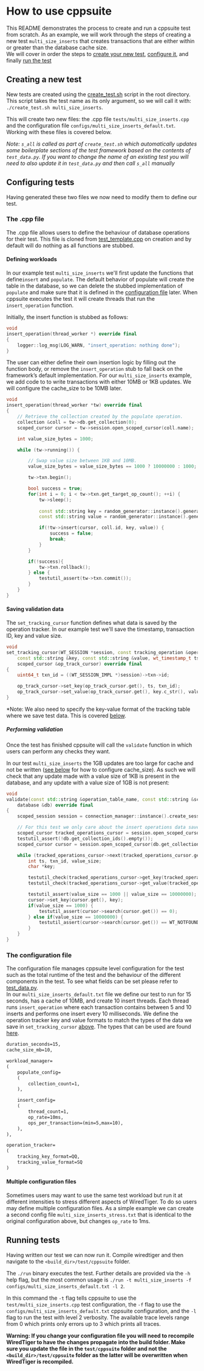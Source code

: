 # How to use cppsuite
This README demonstrates the process to create and run a cppsuite test from scratch. As an example, we will work through the steps of creating a new test `multi_size_inserts` that creates transactions that are either within or greater than the database cache size.  
We will cover in order the steps to [create your new test](#creating-a-new-test), [configure it](#configuring-tests), and finally [run the test](#running-tests)

## Creating a new test
New tests are created using the [create_test.sh](./create_test.sh) script in the root directory. This script takes the test name as its only argument, so we will call it with:  
`./create_test.sh multi_size_inserts`.  

This will create two new files: the .cpp file `tests/multi_size_inserts.cpp` and the configuration file `configs/multi_size_inserts_default.txt`. Working with these files is covered below.  

*Note: `s_all` is called as part of `create_test.sh` which automatically updates some boilerplate sections of the test framework based on the contents of `test_data.py`. If you want to change the name of an existing test you will need to also update it in `test_data.py` and then call `s_all` manually*

## Configuring tests
Having generated these two files we now need to modify them to define our test.

### The .cpp file

The .cpp file allows users to define the behaviour of database operations for their test. This file is cloned from [test_template.cpp](tests/test_template.cpp) on creation and by default will do nothing as all functions are stubbed.

#### Defining workloads
In our example test `multi_size_inserts` we'll first update the functions that define`insert` and `populate`.
The default behavior of populate will create the table in the database, so we can delete the stubbed implementation of `populate` and make sure that it is defined in the [configuration file](#the-configuration-file) later.
When cppsuite executes the test it will create threads that run the `insert_operation` function.  

Initially, the insert function is stubbed as follows:
```cpp
void
insert_operation(thread_worker *) override final
{
    logger::log_msg(LOG_WARN, "insert_operation: nothing done");
}
```
The user can either define their own insertion logic by filling out the function body, or remove the `insert_operation` stub to fall back on the framework’s default implementation.
For our `multi_size_inserts` example, we add code to to write transactions with either 10MB or 1KB updates. We will configure the cache_size to be 10MB later.

```cpp
void
insert_operation(thread_worker *tw) override final
{
    // Retrieve the collection created by the populate operation.
    collection &coll = tw->db.get_collection(0);
    scoped_cursor cursor = tw->session.open_scoped_cursor(coll.name);

    int value_size_bytes = 1000;

    while (tw->running()) {

        // Swap value size between 1KB and 10MB.
        value_size_bytes = value_size_bytes == 1000 ? 10000000 : 1000;

        tw->txn.begin();

        bool success = true;
        for(int i = 0; i < tw->txn.get_target_op_count(); ++i) {
            tw->sleep();
    
            const std::string key = random_generator::instance().generate_pseudo_random_string(tw->key_size);
            const std::string value = random_generator::instance().generate_pseudo_random_string(value_size_bytes);

            if(!tw->insert(cursor, coll.id, key, value)) {
                success = false;
                break;
            }
        }

        if(!success){
            tw->txn.rollback();
        } else {
            testutil_assert(tw->txn.commit());
        }
    }
}
```


#### Saving validation data
The `set_tracking_cursor` function defines what data is saved by the operation tracker. 
In our example test we'll save the timestamp, transaction ID, key and value size.

```cpp
void
set_tracking_cursor(WT_SESSION *session, const tracking_operation &operation, const uint64_t &collection_id,
    const std::string &key, const std::string &value, wt_timestamp_t ts,
    scoped_cursor &op_track_cursor) override final
{
    uint64_t txn_id = ((WT_SESSION_IMPL *)session)->txn->id;

    op_track_cursor->set_key(op_track_cursor.get(), ts, txn_id);
    op_track_cursor->set_value(op_track_cursor.get(), key.c_str(), value.size());
}
```
*Note: We also need to specify the key-value format of the tracking table where we save test data. This is covered [below](#the-configuration-file).

##### Performing validation
Once the test has finished cppsuite will call the `validate` function in which users can perform any checks they want. 

In our test `multi_size_inserts` the 1GB updates are too large for cache and not be written ([see below](#the-configuration-file) for how to configure cache_size). As such we will check that any update made with a value size of 1KB is present in the database, and any update with a value size of 1GB is not present:

```cpp
void
validate(const std::string &operation_table_name, const std::string &schema_table_name,
    database &db) override final
{
    scoped_session session = connection_manager::instance().create_session();

    // For this test we only care about the insert operations data saved by the operation tracker.
    scoped_cursor tracked_operations_cursor = session.open_scoped_cursor(operation_table_name);
    testutil_assert(!db.get_collection_ids().empty());
    scoped_cursor cursor = session.open_scoped_cursor(db.get_collection(0).name);

    while (tracked_operations_cursor->next(tracked_operations_cursor.get()) == 0) {
        int ts, txn_id, value_size;
        char *key;

        testutil_check(tracked_operations_cursor->get_key(tracked_operations_cursor.get(), &ts, &txn_id));
        testutil_check(tracked_operations_cursor->get_value(tracked_operations_cursor.get(), &key, &value_size));

        testutil_assert(value_size == 1000 || value_size == 10000000);
        cursor->set_key(cursor.get(), key);
        if(value_size == 1000) {
            testutil_assert(cursor->search(cursor.get()) == 0);
        } else if(value_size == 10000000) {
            testutil_assert(cursor->search(cursor.get()) == WT_NOTFOUND);
        }
    }
}
```

### The configuration file

The configuration file manages cppsuite level configuration for the test such as the total runtime of the test and the behaviour of the different components in the test. To see what fields can be set please refer to [test_data.py](../../dist/test_data.py).  
In our `multi_size_inserts_default.txt` file we define our test to run for 15 seconds, has a cache of 10MB, and create 10 insert threads. Each thread runs `insert_operation` where each transaction contains between 5 and 10 inserts and performs one insert every 10 milliseconds.
We define the operation tracker key and value formats to match the types of the data we save in `set_tracking_cursor` [above](#saving-validation-data). The types that can be used are found [here](https://source.wiredtiger.com/develop/schema.html#schema_format_types).

```txt
duration_seconds=15,
cache_size_mb=10,

workload_manager=
(
    populate_config=
    (
        collection_count=1,
    ),

    insert_config=
    (
        thread_count=1,
        op_rate=10ms,
        ops_per_transaction=(min=5,max=10),
    ),
),

operation_tracker=
(
    tracking_key_format=QQ,
    tracking_value_format=SQ
)
```

#### Multiple configuration files
Sometimes users may want to use the same test workload but run it at different intensities to stress different aspects of WiredTiger. To do so users may define multiple configuration files. As a simple example we can create a second config file `multi_size_inserts_stress.txt` that is identical to the original configuration above, but changes `op_rate` to 1ms.


## Running tests
Having written our test we can now run it. Compile wiredtiger and then navigate to the `<build_dir>/test/cppsuite` folder.  

The `./run` binary executes the test. Further details are provided via the `-h` help flag, but the most common usage is 
`./run -t multi_size_inserts -f configs/multi_size_inserts_default.txt -l 2`.  

In this command the `-t` flag tells cppsuite to use the `test/multi_size_inserts.cpp` test configuration, the `-f` flag to use the `configs/multi_size_inserts_default.txt` cppsuite configuration, and the `-l` flag to run the test with level 2 verbosity. The available trace levels range from 0 which prints only errors up to 3 which prints all traces.

**Warning: If you change your configuration file you will need to recompile WiredTiger to have the changes propagate into the build folder. Make sure you update the file in the `test/cppsuite` folder and not the `<build_dir>/test/cppsuite` folder as the latter will be overwritten when WiredTiger is recompiled.**
